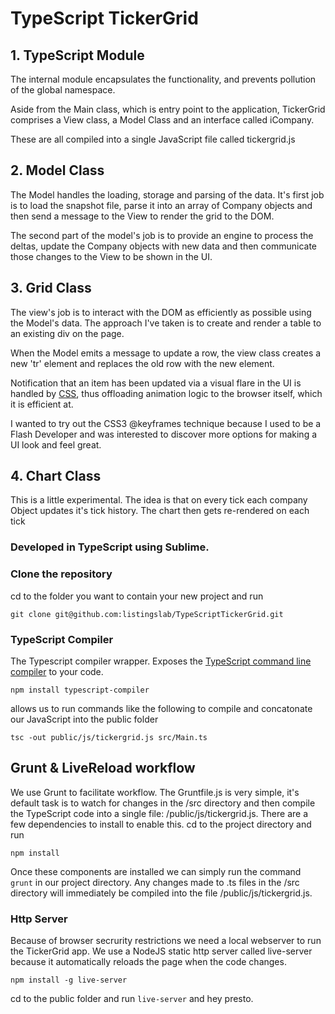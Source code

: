 # TypeScript TickerGrid

## 1. TypeScript Module
The internal module encapsulates the functionality, and prevents pollution of the global namespace.

Aside from the Main class, which is entry point to the application, TickerGrid comprises a View class, a Model Class and an interface called iCompany.

These are all compiled into a single JavaScript file called tickergrid.js

## 2. Model Class

The Model handles the loading, storage and parsing of the data. It's first job is to load the snapshot file, parse it into an array of Company objects and then send a message to the View to render the grid to the DOM.

The second part of the model's job is to provide an engine to process the deltas, update the Company objects with new data and then communicate those changes to the View to be shown in the UI.

## 3. Grid Class
The view's job is to interact with the DOM as efficiently as possible using the Model's data. The approach I've taken is to create and render a table to an existing div on the page.

When the Model emits a message to update a row, the view class creates a new 'tr' element and replaces the old row with the new element.

Notification that an item has been updated via a visual flare in the UI is handled by <a href="css/style.css" target="_blank">CSS</a>, thus offloading animation logic to the browser itself, which it is efficient at.

I wanted to try out the CSS3 @keyframes technique because I used to be a Flash Developer and was interested to discover more options for making a UI look and feel great.

## 4. Chart Class
This is a little experimental. The idea is that on every tick each company Object updates it's tick history. The chart then gets re-rendered on each tick



### Developed in TypeScript using Sublime.

### Clone the repository
cd to the folder you want to contain your new project and run 
```
git clone git@github.com:listingslab/TypeScriptTickerGrid.git
```

### TypeScript Compiler
The Typescript compiler wrapper. Exposes the [TypeScript command line compiler](https://www.npmjs.com/package/typescript-compiler) to your code.
```
npm install typescript-compiler
```
allows us to run commands like the following to compile and concatonate our JavaScript into the public folder
```
tsc -out public/js/tickergrid.js src/Main.ts
```
## Grunt & LiveReload workflow
We use Grunt to facilitate workflow. The Gruntfile.js is very simple, it's default task is to watch for changes in the /src directory and then compile the TypeScript code into a single file: /public/js/tickergrid.js. There are a few dependencies to install to enable this. cd to the project directory and run
```
npm install
```
Once these components are installed we can simply run the command ```grunt``` in our project directory. Any changes made to .ts files in the /src directory will immediately be compiled into the file /public/js/tickergrid.js.

### Http Server
Because of browser secrurity restrictions we need a local webserver to run the TickerGrid app. We use a NodeJS static http server called live-server because it automatically reloads the page when the code changes.
```
npm install -g live-server
```
cd to the public folder and run ```live-server``` and hey presto.
